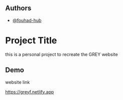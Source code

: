 

## Authors

- [@fouhad-hub](https://www.github.com/octokatherine)


# Project Title

this is a personal project to recreate the GREY website


## Demo

website link

https://greyf.netlify.app
